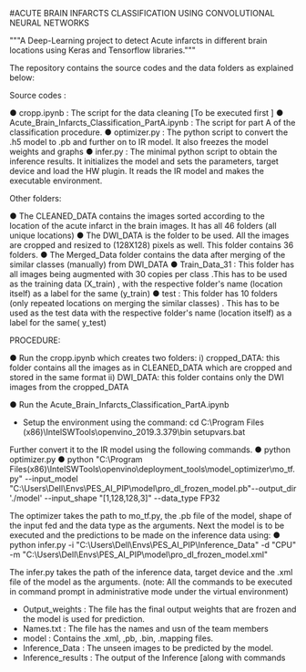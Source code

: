 #ACUTE BRAIN INFARCTS CLASSIFICATION USING CONVOLUTIONAL NEURAL NETWORKS

"""A Deep-Learning project to detect Acute infarcts in different brain locations using Keras and Tensorflow libraries."""


The repository contains the source codes and the data folders as explained below:

Source codes :

  ● cropp.ipynb : The script for the data cleaning [To be executed first ]
  ● Acute_Brain_Infarcts_Classification_PartA.ipynb : The script for part A of the classification procedure.
  ● optimizer.py : The python script to convert the .h5 model to .pb and further on to IR model. It also freezes the model weights and graphs
  ● infer.py : The minimal python script to obtain the inference results. It initializes the model and sets the parameters, target device and load the HW plugin. It reads the IR model and makes the executable environment.
  
Other folders:

● The CLEANED_DATA contains the images sorted according to the location of the acute infarct in the brain images. It has all 46 folders (all unique locations)
● The DWI_DATA is the folder to be used. All the images are cropped and resized to (128X128) pixels as well. This folder contains 36 folders.
● The Merged_Data folder contains the data after merging of the similar classes (manually) from DWI_DATA
● Train_Data_31 : This folder has all images being augmented with 30 copies per class .This has to be used as the training data (X_train) , with the
respective folder's name (location itself) as a label for the same (y_train)
● test : This folder has 10 folders (only repeated locations on merging the similar classes) . This has to be used as the test data with the respective folder's name (location itself) as a label for the same( y_test)


PROCEDURE:

● Run the cropp.ipynb which creates two folders:
  i) cropped_DATA: this folder contains all the images as in CLEANED_DATA which are cropped and stored in the same format
  ii) DWI_DATA: this folder contains only the DWI images from the cropped_DATA
  
● Run the Acute_Brain_Infarcts_Classification_PartA.ipynb

* Setup the environment using the command:
cd C:\Program Files (x86)\IntelSWTools\openvino_2019.3.379\bin
setupvars.bat

Further convert it to the IR model using the following commands.
● python optimizer.py
● python "C:\Program Files(x86)\IntelSWTools\openvino\deployment_tools\model_optimizer\mo_tf.py" --input_model
"C:\Users\Dell\Envs\PES_AI_PIP\model\pro_dl_frozen_model.pb"--output_dir './model' --input_shape "[1,128,128,3]" --data_type FP32

The optimizer takes the path to mo_tf.py, the .pb file of the model, shape of the input fed and the data type as the arguments.
Next the model is to be executed and the predictions to be made on the inference data using:
● python infer.py -i "C:\Users\Dell\Envs\PES_AI_PIP\Inference_Data" -d "CPU" -m
"C:\Users\Dell\Envs\PES_AI_PIP\model\pro_dl_frozen_model.xml"

The infer.py takes the path of the inference data, target device and the .xml file of the model as the arguments.
(note: All the commands to be executed in command prompt in administrative mode under the virtual environment)


* Output_weights : The file has the final output weights that are frozen and the model is used for prediction.
* Names.txt : The file has the names and usn of the team members
* model : Contains the .xml, ,pb, .bin, .mapping files.
* Inference_Data : The unseen images to be predicted by the model.
* Inference_results : The output of the Inference [along with commands

